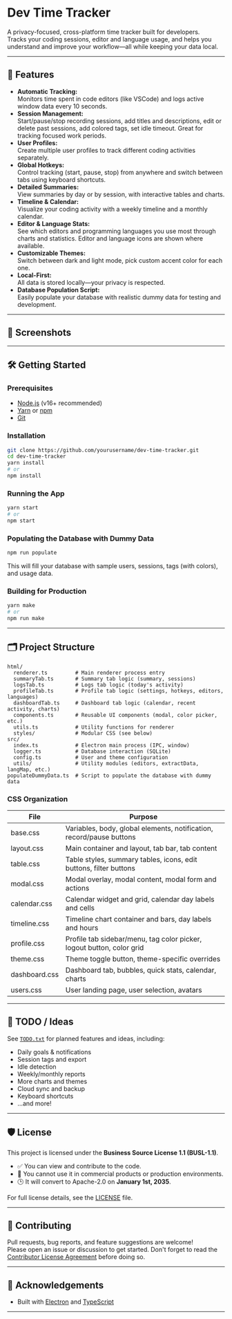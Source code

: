 # Dev Time Tracker

A privacy-focused, cross-platform time tracker built for developers.  
Tracks your coding sessions, editor and language usage, and helps you understand and improve your workflow—all while keeping your data local.

---

## 🚀 Features

- **Automatic Tracking:**  
  Monitors time spent in code editors (like VSCode) and logs active window data every 10 seconds.
- **Session Management:**  
  Start/pause/stop recording sessions, add titles and descriptions, edit or delete past sessions, add colored tags, set idle timeout. Great for tracking focused work periods.
- **User Profiles:**  
  Create multiple user profiles to track different coding activities separately.
- **Global Hotkeys:**  
  Control tracking (start, pause, stop) from anywhere and switch between tabs using keyboard shortcuts.
- **Detailed Summaries:**  
  View summaries by day or by session, with interactive tables and charts.
- **Timeline & Calendar:**  
  Visualize your coding activity with a weekly timeline and a monthly calendar.
- **Editor & Language Stats:**  
  See which editors and programming languages you use most through charts and statistics. Editor and language icons are shown where available.
- **Customizable Themes:**  
  Switch between dark and light mode, pick custom accent color for each one.
- **Local-First:**  
  All data is stored locally—your privacy is respected.
- **Database Population Script:**  
  Easily populate your database with realistic dummy data for testing and development.

---

## 📸 Screenshots

<!-- Add screenshots here if available -->

---

## 🛠️ Getting Started

### Prerequisites

- [Node.js](https://nodejs.org/) (v16+ recommended)
- [Yarn](https://yarnpkg.com/) or [npm](https://www.npmjs.com/)
- [Git](https://git-scm.com/)

### Installation

```bash
git clone https://github.com/yourusername/dev-time-tracker.git
cd dev-time-tracker
yarn install
# or
npm install
```

### Running the App

```bash
yarn start
# or
npm start
```

### Populating the Database with Dummy Data

```bash
npm run populate
```
This will fill your database with sample users, sessions, tags (with colors), and usage data.

### Building for Production

```bash
yarn make
# or
npm run make
```

---

## 🗂️ Project Structure

```
html/
  renderer.ts         # Main renderer process entry
  summaryTab.ts       # Summary tab logic (summary, sessions)
  logsTab.ts          # Logs tab logic (today's activity)
  profileTab.ts       # Profile tab logic (settings, hotkeys, editors, languages)
  dashboardTab.ts     # Dashboard tab logic (calendar, recent activity, charts)
  components.ts       # Reusable UI components (modal, color picker, etc.)
  utils.ts            # Utility functions for renderer
  styles/             # Modular CSS (see below)
src/
  index.ts            # Electron main process (IPC, window)
  logger.ts           # Database interaction (SQLite)
  config.ts           # User and theme configuration
  utils/              # Utility modules (editors, extractData, langMap, etc.)
populateDummyData.ts  # Script to populate the database with dummy data
```

### CSS Organization

| File                | Purpose                                                                 |
|---------------------|-------------------------------------------------------------------------|
| base.css            | Variables, body, global elements, notification, record/pause buttons    |
| layout.css          | Main container and layout, tab bar, tab content                         |
| table.css           | Table styles, summary tables, icons, edit buttons, filter buttons       |
| modal.css           | Modal overlay, modal content, modal form and actions                    |
| calendar.css        | Calendar widget and grid, calendar day labels and cells                 |
| timeline.css        | Timeline chart container and bars, day labels and hours                 |
| profile.css         | Profile tab sidebar/menu, tag color picker, logout button, color grid   |
| theme.css           | Theme toggle button, theme-specific overrides                           |
| dashboard.css       | Dashboard tab, bubbles, quick stats, calendar, charts                   |
| users.css           | User landing page, user selection, avatars                              |

---

## 📝 TODO / Ideas

See [`TODO.txt`](./TODO.txt) for planned features and ideas, including:
- Daily goals & notifications
- Session tags and export
- Idle detection
- Weekly/monthly reports
- More charts and themes
- Cloud sync and backup
- Keyboard shortcuts
- ...and more!

---

## 🛡️ License

This project is licensed under the **Business Source License 1.1 (BUSL-1.1)**.

- ✅ You can view and contribute to the code.
- 🚫 You cannot use it in commercial products or production environments.
- 🕒 It will convert to Apache-2.0 on **January 1st, 2035**.

For full license details, see the [LICENSE](./LICENSE) file.

---

## 🤝 Contributing

Pull requests, bug reports, and feature suggestions are welcome!  
Please open an issue or discussion to get started.
Don't forget to read the [Contributor License Agreement](./CLA.md) before doing so.

---

## 🙏 Acknowledgements

- Built with [Electron](https://www.electronjs.org/) and [TypeScript](https://www.typescriptlang.org/)

---